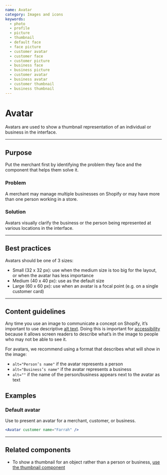 ```yaml
---
name: Avatar
category: Images and icons
keywords:
  - photo
  - profile
  - picture
  - thumbnail
  - default face
  - face picture
  - customer avatar
  - customer face
  - customer picture
  - business face
  - business picture
  - customer avatar
  - business avatar
  - customer thumbnail
  - business thumbnail
---
```


# Avatar

Avatars are used to show a thumbnail representation of an individual or
business in the interface.

---

## Purpose

Put the merchant first by identifying the problem they face and the component that helps them solve it.

### Problem

A merchant may manage multiple businesses on Shopify or may have more than one
person working in a store.

### Solution

Avatars visually clarify the business or the person being represented at
various locations in the interface.

---

## Best practices

Avatars should be one of 3 sizes:

* Small (32 x 32 px): use when the medium size is too big for the layout, or when the avatar has less importance
* Medium (40 x 40 px): use as the default size
* Large (60 x 60 px): use when an avatar is a focal point (e.g. on a single customer card)

---

## Content guidelines

Any time you use an image to communicate a concept on Shopify, it’s important to use descriptive [alt text](/content/alternative-text). Doing this is important for [accessibility](/principles/accessibility) because it allows screen readers to describe what’s in the image to people who may not be able to see it.

For avatars, we recommend using a format that describes what will show in the
image:

* `alt="Person’s name"` if the avatar represents a person
* `alt="Business’s name"` if the avatar represents a business
* `alt=""` if the name of the person/business appears next to the avatar as text

## Examples

### Default avatar

Use to present an avatar for a merchant, customer, or business.

```jsx
<Avatar customer name="Farrah" />
```
---

## Related components

* To show a thumbnail for an object rather than a person or business, [use the thumbnail component](/components/images-and-icons/thumbnail)
